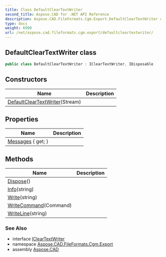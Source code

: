 ```yaml
---
title: Class DefaultClearTextWriter
second_title: Aspose.CAD for .NET API Reference
description: Aspose.CAD.FileFormats.Cgm.Export.DefaultClearTextWriter class. 
type: docs
weight: 6990
url: /net/aspose.cad.fileformats.cgm.export/defaultcleartextwriter/
---
```

## DefaultClearTextWriter class

```csharp
public class DefaultClearTextWriter : IClearTextWriter, IDisposable
```

## Constructors

| Name | Description |
| --- | --- |
| [DefaultClearTextWriter](defaultcleartextwriter/)(Stream) |  |

## Properties

| Name | Description |
| --- | --- |
| [Messages](../../aspose.cad.fileformats.cgm.export/defaultcleartextwriter/messages/) { get; } |  |

## Methods

| Name | Description |
| --- | --- |
| [Dispose](../../aspose.cad.fileformats.cgm.export/defaultcleartextwriter/dispose/)() |  |
| [Info](../../aspose.cad.fileformats.cgm.export/defaultcleartextwriter/info/)(string) |  |
| [Write](../../aspose.cad.fileformats.cgm.export/defaultcleartextwriter/write/)(string) |  |
| [WriteCommand](../../aspose.cad.fileformats.cgm.export/defaultcleartextwriter/writecommand/)(Command) |  |
| [WriteLine](../../aspose.cad.fileformats.cgm.export/defaultcleartextwriter/writeline/)(string) |  |

### See Also

* interface [IClearTextWriter](../../aspose.cad.fileformats.cgm/icleartextwriter/)
* namespace [Aspose.CAD.FileFormats.Cgm.Export](../../aspose.cad.fileformats.cgm.export/)
* assembly [Aspose.CAD](../../)


